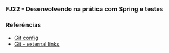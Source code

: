 ### FJ22 - Desenvolvendo na prática com Spring e testes

### Referências

- [Git config](https://git-scm.com/docs/git-config)
- [Git - external links](https://git-scm.com/doc/ext)
